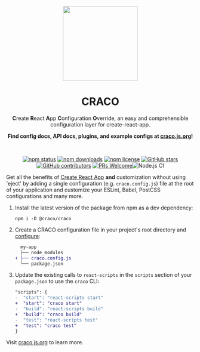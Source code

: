 <div align="center">
  <a href="https://craco.js.org">
    <img src="https://craco.js.org/img/craco.png" width="200" height="200">
  </a>
  <h1>CRACO</h1>
  <p>
  
**C**reate **R**eact **A**pp **C**onfiguration **O**verride, an easy and comprehensible configuration layer for create-react-app.

**Find config docs, API docs, plugins, and example configs at [craco.js.org](https://craco.js.org)!**

  </p>

  <br>

[![npm status](https://img.shields.io/npm/v/@craco/craco.svg)](https://www.npmjs.com/package/@craco/craco) [![npm downloads](https://img.shields.io/npm/dm/@craco/craco.svg)](https://www.npmjs.com/package/@craco/craco) [![npm license](https://img.shields.io/npm/l/@craco/craco?color=orange)](https://github.com/dilanx/craco/blob/main/packages/craco/LICENSE) [![GitHub stars](https://img.shields.io/github/stars/dilanx/craco?color=red)](https://github.com/dilanx/craco) [![GitHub contributors](https://img.shields.io/github/contributors/dilanx/craco?color=blueviolet)](https://github.com/dilanx/craco/graphs/contributors) [![PRs Welcome](https://img.shields.io/badge/PRs-welcome-blueviolet.svg)](https://github.com/dilanx/craco/pulls)![Node.js CI](https://github.com/dilanx/craco/actions/workflows/run-tests.yml/badge.svg)

</div>

Get all the benefits of [Create React App](https://create-react-app.dev) **and** customization without using 'eject' by adding a single configuration (e.g. `craco.config.js`) file at the root of your application and customize your ESLint, Babel, PostCSS configurations and many more.

1. Install the latest version of the package from npm as a dev dependency:

   ```
   npm i -D @craco/craco
   ```

2. Create a CRACO configuration file in your project's root directory and [configure](https://craco.js.org/docs/):

   ```diff
     my-app
     ├── node_modules
   + ├── craco.config.js
     └── package.json
   ```

3. Update the existing calls to `react-scripts` in the `scripts` section of your `package.json` to use the `craco` CLI:

   ```diff title="package.json"
   "scripts": {
   -  "start": "react-scripts start"
   +  "start": "craco start"
   -  "build": "react-scripts build"
   +  "build": "craco build"
   -  "test": "react-scripts test"
   +  "test": "craco test"
   }
   ```

Visit [craco.js.org](https://craco.js.org) to learn more.
